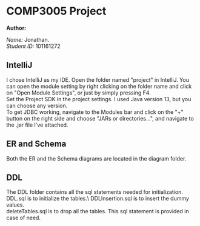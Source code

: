 # COMP3005 Project

**Author:**

*Name:* Jonathan.\
*Student ID:* 101161272

## IntelliJ

I chose IntelliJ as my IDE. Open the folder named "project" in IntelliJ. You can open the module setting by right clicking on the folder name and click on "Open Module Settings", or just by simply pressing F4. \
Set the Project SDK in the project settings. I used Java version 13, but you can choose any version.\
To get JDBC working, navigate to the Modules bar and click on the "+" button on the right side and choose "JARs or directories...", and navigate to the .jar file I've attached. 

## ER and Schema

Both the ER and the Schema diagrams are located in the diagram folder.

## DDL

The DDL folder contains all the sql statements needed for initialization.\
DDL.sql is to initialize the tables.\ 
DDLInsertion.sql is to insert the dummy values. \
deleteTables.sql is to drop all the tables. This sql statement is provided in case of need.

